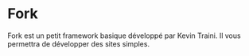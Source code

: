 Fork
===

Fork est un petit framework basique développé par Kevin Traini. Il vous permettra de développer des sites simples.